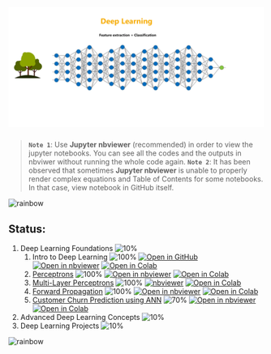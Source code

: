 # ![Deep Learning](data/animations/DL-01.gif)

> **`Note 1`**: Use **Jupyter nbviewer** (recommended) in order to view the jupyter notebooks. You can see all the codes and the outputs in nbviwer without running the whole code again.
> **`Note 2`**: It has been observed that sometimes **Jupyter nbviewer** is unable to properly render complex equations and Table of Contents for some notebooks. In that case, view notebook in GitHub itself.

![rainbow](https://github.com/ancilcleetus/My-Learning-Journey/assets/25684256/839c3524-2a1d-4779-85a0-83c562e1e5e5)

## Status:

1. Deep Learning Foundations ![10%](https://progress-bar.dev/10)
    1. Intro to Deep Learning ![100%](https://progress-bar.dev/100) [![Open in GitHub](https://img.shields.io/badge/GitHub-181717?logo=github&logoColor=white&style=flat)](DL_01_Intro.ipynb) [![Open in nbviewer](https://img.shields.io/badge/Jupyter%20nbviewer-F37626?logo=jupyter&logoColor=white&style=flat)](https://nbviewer.org/github/ancilcleetus/My-Learning-Journey/blob/main/Deep-Learning/DL_01_Intro.ipynb) [![Open in Colab](https://img.shields.io/badge/Google%20Colab-F9AB00?logo=googlecolab&logoColor=white&style=flat)](https://colab.research.google.com/github/ancilcleetus/My-Learning-Journey/blob/main/Deep-Learning/DL_01_Intro.ipynb)
    2. [Perceptrons](DL_02_Perceptrons.ipynb) ![100%](https://progress-bar.dev/100) [![Open in nbviewer](https://img.shields.io/badge/Jupyter%20nbviewer-F37626?logo=jupyter&logoColor=white&style=flat)](https://nbviewer.org/github/ancilcleetus/My-Learning-Journey/blob/main/Deep-Learning/DL_02_Perceptrons.ipynb) [![Open in Colab](https://img.shields.io/badge/Google%20Colab-F9AB00?logo=googlecolab&logoColor=white&style=flat)](https://colab.research.google.com/github/ancilcleetus/My-Learning-Journey/blob/main/Deep-Learning/DL_02_Perceptrons.ipynb)
    3. [Multi-Layer Perceptrons](DL_03_Multi_Layer_Perceptrons.ipynb) ![100%](https://progress-bar.dev/100) [![nbviewer](https://img.shields.io/badge/Jupyter%20nbviewer-F37626?logo=jupyter&logoColor=white&style=flat)](https://nbviewer.org/github/ancilcleetus/My-Learning-Journey/blob/main/Deep-Learning/DL_03_Multi_Layer_Perceptrons.ipynb) [![Open in Colab](https://img.shields.io/badge/Google%20Colab-F9AB00?logo=googlecolab&logoColor=white&style=flat)](https://colab.research.google.com/github/ancilcleetus/My-Learning-Journey/blob/main/Deep-Learning/DL_03_Multi_Layer_Perceptrons.ipynb)
    4. [Forward Propagation](DL_04_Forward_Propagation.ipynb) ![100%](https://progress-bar.dev/100) [![Open in nbviewer](https://img.shields.io/badge/Jupyter%20nbviewer-F37626?logo=jupyter&logoColor=white&style=flat)](https://nbviewer.org/github/ancilcleetus/My-Learning-Journey/blob/main/Deep-Learning/DL_04_Forward_Propagation.ipynb) [![Open in Colab](https://img.shields.io/badge/Google%20Colab-F9AB00?logo=googlecolab&logoColor=white&style=flat)](https://colab.research.google.com/github/ancilcleetus/My-Learning-Journey/blob/main/Deep-Learning/DL_04_Forward_Propagation.ipynb)
    5. [Customer Churn Prediction using ANN](DL_05_Customer_Churn_Prediction_using_ANN.ipynb) ![70%](https://progress-bar.dev/70) [![Open in nbviewer](https://img.shields.io/badge/Jupyter%20nbviewer-F37626?logo=jupyter&logoColor=white&style=flat)](https://nbviewer.org/github/ancilcleetus/My-Learning-Journey/blob/main/Deep-Learning/DL_05_Customer_Churn_Prediction_using_ANN.ipynb) [![Open in Colab](https://img.shields.io/badge/Google%20Colab-F9AB00?logo=googlecolab&logoColor=white&style=flat)](https://colab.research.google.com/github/ancilcleetus/My-Learning-Journey/blob/main/Deep-Learning/DL_05_Customer_Churn_Prediction_using_ANN.ipynb)
2. Advanced Deep Learning Concepts ![10%](https://progress-bar.dev/10)
3. Deep Learning Projects ![10%](https://progress-bar.dev/10)

![rainbow](https://github.com/ancilcleetus/My-Learning-Journey/assets/25684256/839c3524-2a1d-4779-85a0-83c562e1e5e5)
